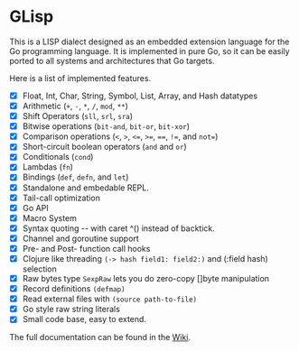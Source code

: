 # GLisp

This is a LISP dialect designed as an embedded extension language for the Go
programming language. It is implemented in pure Go, so it can be easily ported
to all systems and architectures that Go targets.

Here is a list of implemented features.

 * [x] Float, Int, Char, String, Symbol, List, Array, and Hash datatypes
 * [x] Arithmetic (`+`, `-`, `*`, `/`, `mod`, `**`)
 * [x] Shift Operators (`sll`, `srl`, `sra`)
 * [x] Bitwise operations (`bit-and`, `bit-or`, `bit-xor`)
 * [x] Comparison operations (`<`, `>`, `<=`, `>=`, `==`, `!=`, and `not=`)
 * [x] Short-circuit boolean operators (`and` and `or`)
 * [x] Conditionals (`cond`)
 * [x] Lambdas (`fn`)
 * [x] Bindings (`def`, `defn`, and `let`)
 * [x] Standalone and embedable REPL.
 * [x] Tail-call optimization
 * [x] Go API
 * [x] Macro System
 * [x] Syntax quoting -- with caret ^() instead of backtick.
 * [x] Channel and goroutine support
 * [x] Pre- and Post- function call hooks
 * [x] Clojure like threading `(-> hash field1: field2:)` and (:field hash) selection
 * [x] Raw bytes type `SexpRaw` lets you do zero-copy []byte manipulation
 * [x] Record definitions `(defmap)`
 * [x] Read external files with `(source path-to-file)`
 * [x] Go style raw string literals
 * [x] Small code base, easy to extend.

The full documentation can be found in the [Wiki](https://github.com/glycerine/glisp/wiki).
